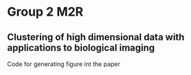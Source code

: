 # Group 2 M2R
## Clustering of high dimensional data with applications to biological imaging

Code for generating figure int the paper
